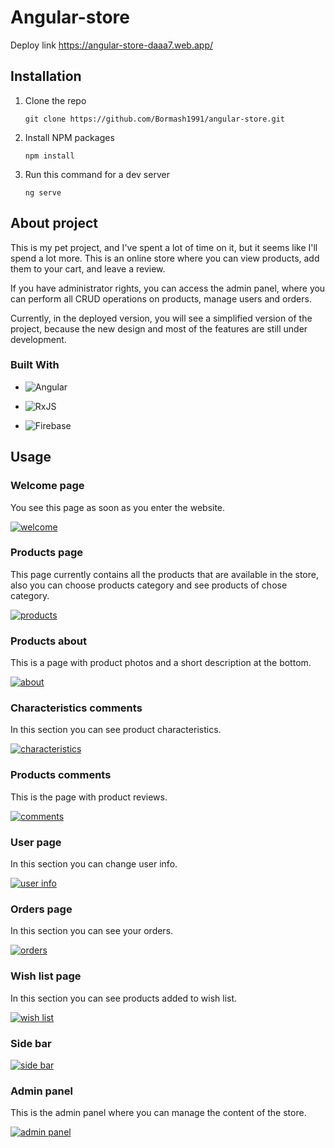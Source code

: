 # Angular-store

Deploy link https://angular-store-daaa7.web.app/

## Installation
1. Clone the repo

	`git clone https://github.com/Bormash1991/angular-store.git`

2. Install NPM packages

	`npm install`

3. Run this command for a dev server

	`ng serve`

## About project 
This is my pet project, and I've spent a lot of time on it, but it seems like I'll spend a lot more. This is an online store where you can view products, add them to your cart, and leave a review.

If you have administrator rights, you can access the admin panel, where you can perform all CRUD operations on products, manage users and orders.

Currently, in the deployed version, you will see a simplified version of the project, because the new design and most of the features are still under development.

### Built With
- ![Angular](https://img.shields.io/badge/angular-%23DD0031.svg?style=for-the-badge&logo=angular&logoColor=white)

- ![RxJS](https://img.shields.io/badge/rxjs-%23B7178C.svg?style=for-the-badge&logo=reactivex&logoColor=white)

- ![Firebase](https://img.shields.io/badge/Firebase-039BE5?style=for-the-badge&logo=Firebase&logoColor=white)

## Usage

### Welcome page
You see this page as soon as you enter the website.

[![welcome](https://github.com/Bormash1991/angular-store/blob/main/demo-img/welcome%20page.png?raw=true "welcome")](https://github.com/Bormash1991/angular-store/blob/main/demo-img/welcome%20page.png?raw=true "welcome")

### Products page 

This page currently contains all the products that are available in the store, also you can choose products category and see products of chose category.

[![products](https://github.com/Bormash1991/angular-store/blob/main/demo-img/products-page.png?raw=true "products")](https://github.com/Bormash1991/angular-store/blob/main/demo-img/products-page.png?raw=true "products")

### Products about

This is a page with product photos and a short description at the bottom.

[![about](https://github.com/Bormash1991/angular-store/blob/main/demo-img/product%20page%20about.png?raw=true "about")](https://github.com/Bormash1991/angular-store/blob/main/demo-img/product%20page%20about.png?raw=true "about")

### Characteristics comments

In this section you can see product characteristics.

[![characteristics](https://github.com/Bormash1991/angular-store/blob/main/demo-img/product%20page%20char.png?raw=true "characteristics")](https://github.com/Bormash1991/angular-store/blob/main/demo-img/product%20page%20char.png?raw=true "characteristics")

### Products comments

This is the page with product reviews.

[![comments](https://github.com/Bormash1991/angular-store/blob/main/demo-img/product%20page%20comments.png?raw=true "comments")](https://github.com/Bormash1991/angular-store/blob/main/demo-img/product%20page%20comments.png?raw=true "comments")

### User page

In this section you can change user info.

[![user info](https://github.com/Bormash1991/angular-store/blob/main/demo-img/change%20user.png?raw=true "user info")](https://github.com/Bormash1991/angular-store/blob/main/demo-img/change%20user.png?raw=true "user info")

### Orders page

In this section you can see your orders.

[![orders](https://github.com/Bormash1991/angular-store/blob/main/demo-img/orders.png?raw=true "orders")](https://github.com/Bormash1991/angular-store/blob/main/demo-img/orders.png?raw=true "orders")

### Wish list page

In this section you can see products added to wish list.

[![wish list](https://github.com/Bormash1991/angular-store/blob/main/demo-img/wish%20list.png?raw=true "wish list")](https://github.com/Bormash1991/angular-store/blob/main/demo-img/wish%20list.png?raw=true "wish list")

### Side bar

[![side bar](https://github.com/Bormash1991/angular-store/blob/main/demo-img/side%20bar.png?raw=true "side bar")](https://github.com/Bormash1991/angular-store/blob/main/demo-img/side%20bar.png?raw=true "side bar")

### Admin panel

This is the admin panel where you can manage the content of the store.

[![admin panel](https://github.com/Bormash1991/angular-store/blob/main/demo-img/admin%20panel.png?raw=true "admin panel")](https://github.com/Bormash1991/angular-store/blob/main/demo-img/admin%20panel.png?raw=true "admin panel")

